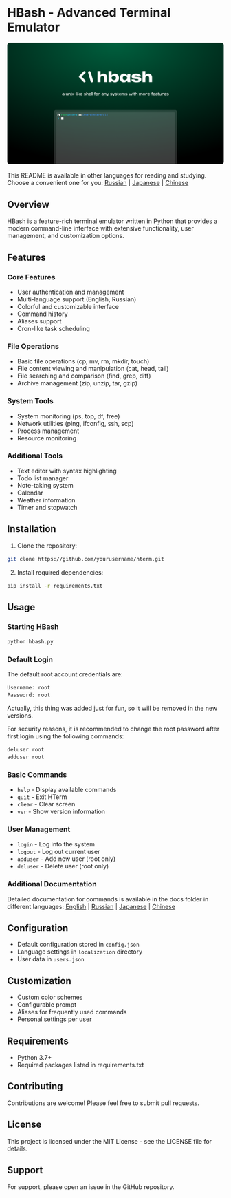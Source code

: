 # HBash - Advanced Terminal Emulator

![HBash Logo](https://github.com/hentai-team/hbash/blob/main/assets/hbash-splash.png?raw=true)

This README is available in other languages for reading and studying. Choose a convenient one for you:
[Russian](https://github.com/hentai-team/hbash/blob/main/README-ru.md) | [Japanese](https://github.com/hentai-team/hbash/blob/main/README-jp.md) | [Chinese](https://github.com/hentai-team/hbash/blob/main/README-ch.md)

## Overview
HBash is a feature-rich terminal emulator written in Python that provides a modern command-line interface with extensive functionality, user management, and customization options.

## Features

### Core Features
- User authentication and management
- Multi-language support (English, Russian)
- Colorful and customizable interface
- Command history
- Aliases support
- Cron-like task scheduling

### File Operations
- Basic file operations (cp, mv, rm, mkdir, touch)
- File content viewing and manipulation (cat, head, tail)
- File searching and comparison (find, grep, diff)
- Archive management (zip, unzip, tar, gzip)

### System Tools
- System monitoring (ps, top, df, free)
- Network utilities (ping, ifconfig, ssh, scp)
- Process management
- Resource monitoring

### Additional Tools
- Text editor with syntax highlighting
- Todo list manager
- Note-taking system
- Calendar
- Weather information
- Timer and stopwatch

## Installation

1. Clone the repository:
```bash
git clone https://github.com/yourusername/hterm.git
```

2. Install required dependencies:
```bash
pip install -r requirements.txt
```

## Usage

### Starting HBash
```bash
python hbash.py
```

### Default Login
The default root account credentials are:
```bash
Username: root
Password: root
```
Actually, this thing was added just for fun, so it will be removed in the new versions.

For security reasons, it is recommended to change the root password after first login using the following commands:
```bash
deluser root
adduser root
```

### Basic Commands
- `help` - Display available commands
- `quit` - Exit HTerm
- `clear` - Clear screen
- `ver` - Show version information

### User Management
- `login` - Log into the system
- `logout` - Log out current user
- `adduser` - Add new user (root only)
- `deluser` - Delete user (root only)

### Additional Documentation

Detailed documentation for commands is available in the docs folder in different languages:
[English](https://github.com/hentai-team/hbash/blob/main/docs/commands-en.md) | [Russian](https://github.com/hentai-team/hbash/blob/main/docs/commands-ru.md) | [Japanese](https://github.com/hentai-team/hbash/blob/main/docs/commands-jp.md) | [Chinese](https://github.com/hentai-team/hbash/blob/main/docs/commands-ch.md)


## Configuration
- Default configuration stored in `config.json`
- Language settings in `localization` directory
- User data in `users.json`

## Customization
- Custom color schemes
- Configurable prompt
- Aliases for frequently used commands
- Personal settings per user

## Requirements
- Python 3.7+
- Required packages listed in requirements.txt

## Contributing
Contributions are welcome! Please feel free to submit pull requests.

## License
This project is licensed under the MIT License - see the LICENSE file for details.

## Support
For support, please open an issue in the GitHub repository.
